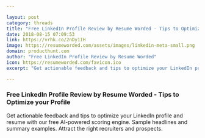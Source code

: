 ```yaml
---

layout: post
category: threads
title: "Free LinkedIn Profile Review by Resume Worded - Tips to Optimize your Profile"
date: 2018-08-15 07:09:53
link: https://vrhk.co/2nDy1IH
image: https://resumeworded.com/assets/images/linkedin-meta-small.png
domain: producthunt.com
author: "Free LinkedIn Profile Review by Resume Worded"
icon: https://resumeworded.com/favicon.ico
excerpt: "Get actionable feedback and tips to optimize your LinkedIn profile and resume with our free AI-powered scoring engine. Sample headlines and summary examples. Attract the right recruiters and prospects."

---
```


### Free LinkedIn Profile Review by Resume Worded - Tips to Optimize your Profile

Get actionable feedback and tips to optimize your LinkedIn profile and resume with our free AI-powered scoring engine. Sample headlines and summary examples. Attract the right recruiters and prospects.